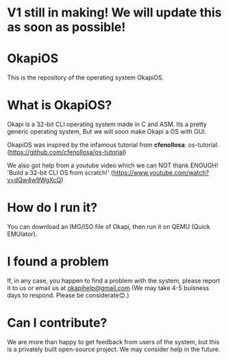 # V1 still in making! We will update this as soon as possible!
# OkapiOS
This is the repository of the operating system OkapiOS.

# What is OkapiOS?
Okapi is a 32-bit CLI operating system made in C and ASM. Its a pretty generic operating system, But we will soon make Okapi a OS with GUI.

OkapiOS was inspired by the infamous tutorial from **cfenollosa**: os-tutorial. (https://github.com/cfenollosa/os-tutorial)

We also got help from a youtube video which we can NOT thank ENOUGH! 'Build a 32-bit CLI OS from scratch!' (https://www.youtube.com/watch?v=dQw4w9WgXcQ)

# How do I run it?
You can download an IMG/ISO file of Okapi, then run it on QEMU (Quick EMUlator).

# I found a problem
If, in any case, you happen to find a problem with the system, please report it to us or email us at okapihelp@gmail.com (We may take 4-5 buisness days to respond. Please be considerate😊.)

# Can I contribute?
We are more than happy to get feedback from users of the system, but this is a privately built open-source project. We may consider help in the future.
